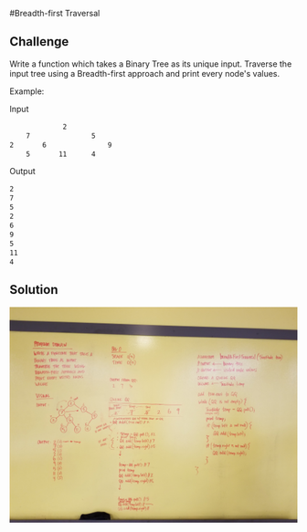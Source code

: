 #Breadth-first Traversal

## Challenge
Write a function which takes a Binary Tree as its unique input. Traverse the input tree using a Breadth-first approach and print every node's values.

Example:

Input
```
             2
    7               5
2       6               9
    5       11      4
```

Output
```
2
7
5
2
6
9
5
11
4
```

## Solution
![alt text](assets/breadth-first-traversal.jpg "breadth-first-traversal")